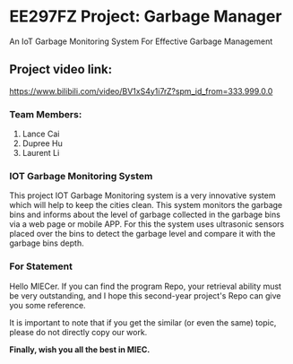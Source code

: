# EE297FZ Project: Garbage Manager
An IoT Garbage Monitoring System For Effective Garbage Management

## Project video link: 

https://www.bilibili.com/video/BV1xS4y1i7rZ?spm_id_from=333.999.0.0

### Team Members:

1. Lance Cai
2. Dupree Hu
3. Laurent Li

### IOT Garbage Monitoring System 
This project IOT Garbage Monitoring system is a very innovative system which will help to keep the cities clean. This system monitors the garbage bins and informs about the level of garbage collected in the garbage bins via a web page or mobile APP. For this the system uses ultrasonic sensors placed over the bins to detect the garbage level and compare it with the garbage bins depth.

### For Statement

Hello MIECer. If you can find the program Repo, your retrieval ability must be very outstanding, and I hope this second-year project's Repo can give you some reference.

It is important to note that if you get the similar (or even the same) topic, please do not directly copy our work. 

**Finally, wish you all the best in MIEC.**